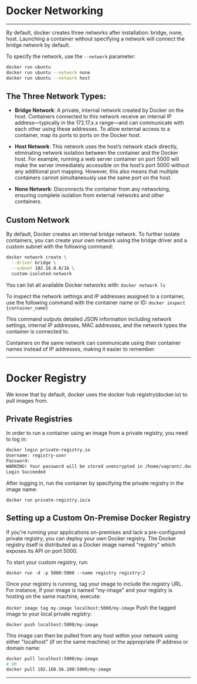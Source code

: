# Docker Networking

---

By default, docker creates three networks after installation: bridge, none, host. Launching a container without specifying a network will connect the bridge network by default.

To specify the network, use the `--network` parameter:
```bash
docker run ubuntu
docker run ubuntu --network none
docker run ubuntu --network host
```

## The Three Network Types:
- **Bridge Network**: A private, internal network created by Docker on the host. Containers connected to this network receive an internal IP address—typically in the 172.17.x.x range—and can communicate with each other using these addresses. To allow external access to a container, map its ports to ports on the Docker host.

- **Host Network**: This network uses the host’s network stack directly, eliminating network isolation between the container and the Docker host. For example, running a web server container on port 5000 will make the server immediately accessible on the host’s port 5000 without any additional port mapping. However, this also means that multiple containers cannot simultaneously use the same port on the host.

- **None Network**: Disconnects the container from any networking, ensuring complete isolation from external networks and other containers.

## Custom Network
By default, Docker creates an internal bridge network. To further isolate containers, you can create your own network using the bridge driver and a custom subnet with the following command:
```bash
docker network create \
  --driver bridge \
  --subnet 182.18.0.0/16 \
  custom-isolated-network
```
You can list all available Docker networks with: `docker network ls`

To inspect the network settings and IP addresses assigned to a container, use the following command with the container name or ID: `docker inspect {container_name}`

This command outputs detailed JSON information including network settings, internal IP addresses, MAC addresses, and the network types the container is connected to.

Containers on the same network can communicate using their container names instead of IP addresses, making it easier to remember.

---

# Docker Registry

We know that by default, docker uses the docker hub registry(docker.io) to pull images from.

## Private Registries

In order to run a container using an image from a private registry, you need to log in:
```bash
docker login private-registry.io
Username: registry-user
Password:
WARNING! Your password will be stored unencrypted in /home/vagrant/.docker/config.json.
Login Succeeded
```

After logging in, run the container by specifying the private registry in the image name:

`docker run private-registry.io/a`

## Setting up a Custom On-Premise Docker Registry

If you're running your applications on-premises and lack a pre-configured private registry, you can deploy your own Docker registry. The Docker registry itself is distributed as a Docker image named "registry" which exposes its API on port 5000.

To start your custom registry, run:

`docker run -d -p 5000:5000 --name registry registry:2`

Once your registry is running, tag your image to include the registry URL. For instance, if your image is named "my-image" and your registry is hosting on the same machine, execute:

`docker image tag my-image localhost:5000/my-image`
Push the tagged image to your local private registry:

`docker push localhost:5000/my-image`

This image can then be pulled from any host within your network using either "localhost" (if on the same machine) or the appropriate IP address or domain name:
```bash
docker pull localhost:5000/my-image
# OR
docker pull 192.168.56.100:5000/my-image
```

---
